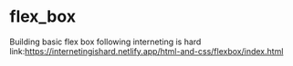 # flex_box
Building basic flex box following interneting is hard
link:https://internetingishard.netlify.app/html-and-css/flexbox/index.html
